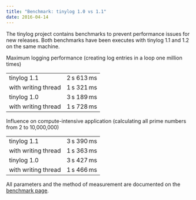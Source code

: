 ```yaml
---
title: "Benchmark: tinylog 1.0 vs 1.1"
date: 2016-04-14
---
```


The tinylog project contains benchmarks to prevent performance issues for new releases. Both benchmarks have been executes with tinylog 1.1 and 1.2 on the same machine.

Maximum logging performance (creating log entries in a loop one million times)

<table class="table benchmark">
    <tbody>
        <tr class="sync">
            <td>tinylog 1.1</td>
            <td>
                <div class="bar" style="width: 82%"></div>
                <span class="total">2&thinsp;s 613&thinsp;ms</span>
            </td>
        </tr>
        <tr class="async">
            <td>with writing thread</td>
            <td>
                <div class="bar" style="width: 41%"></div>
                <span class="total">1&thinsp;s 321&thinsp;ms</span>
            </td>
        </tr>
        <tr class="sync">
            <td>tinylog 1.0</td>
            <td>
                <div class="bar" style="width: 100%"></div>
                <span class="total">3&thinsp;s 189&thinsp;ms</span>
            </td>
        </tr>
        <tr class="async">
            <td>with writing thread</td>
            <td>
                <div class="bar" style="width: 54%"></div>
                <span class="total">1&thinsp;s 728&thinsp;ms</span>
            </td>
        </tr>
    </tbody>
</table>

Influence on compute-intensive application (calculating all prime numbers from 2 to 10,000,000)

<table class="table benchmark">
    <tbody>
        <tr class="sync">
            <td>tinylog 1.1</td>
            <td>
                <div class="bar" style="width: 99%"></div>
                <span class="total">3&thinsp;s 390&thinsp;ms</span>
            </td>
        </tr>
        <tr class="async">
            <td>with writing thread</td>
            <td>
                <div class="bar" style="width: 40%"></div>
                <span class="total">1&thinsp;s 363&thinsp;ms</span>
            </td>
        </tr>
        <tr class="sync">
            <td>tinylog 1.0</td>
            <td>
                <div class="bar" style="width: 100%"></div>
                <span class="total">3&thinsp;s 427&thinsp;ms</span>
            </td>
        </tr>
        <tr class="async">
            <td>with writing thread</td>
            <td>
                <div class="bar" style="width: 43%"></div>
                <span class="total">1&thinsp;s 466&thinsp;ms</span>
            </td>
        </tr>
    </tbody>
</table>

All parameters and the method of measurement are documented on the [benchmark page](benchmark).
